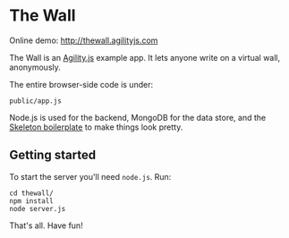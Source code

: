# The Wall

Online demo: http://thewall.agilityjs.com

The Wall is an [Agility.js](http://agilityjs.com) example app.  It lets anyone write on a virtual wall, anonymously.

The entire browser-side code is under:

    public/app.js

Node.js is used for the backend, MongoDB for the data store, and the [Skeleton boilerplate](http://www.getskeleton.com/) to make things look pretty.

## Getting started

To start the server you'll need `node.js`. Run:

    cd thewall/
    npm install
    node server.js

That's all. Have fun!
